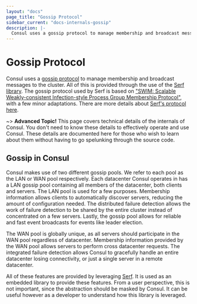 ```yaml
---
layout: "docs"
page_title: "Gossip Protocol"
sidebar_current: "docs-internals-gossip"
description: |-
  Consul uses a gossip protocol to manage membership and broadcast messages to the cluster. All of this is provided through the use of the Serf library. The gossip protocol used by Serf is based on SWIM: Scalable Weakly-consistent Infection-style Process Group Membership Protocol, with a few minor adaptations.
---
```


# Gossip Protocol

Consul uses a [gossip protocol](http://en.wikipedia.org/wiki/Gossip_protocol)
to manage membership and broadcast messages to the cluster. All of this is provided
through the use of the [Serf library](http://www.serfdom.io/). The gossip protocol
used by Serf is based on
["SWIM: Scalable Weakly-consistent Infection-style Process Group Membership Protocol"](http://www.cs.cornell.edu/~asdas/research/dsn02-swim.pdf),
with a few minor adaptations. There are more details about [Serf's protocol here](http://www.serfdom.io/docs/internals/gossip.html).

~> **Advanced Topic!** This page covers technical details of
the internals of Consul. You don't need to know these details to effectively
operate and use Consul. These details are documented here for those who wish
to learn about them without having to go spelunking through the source code.

## Gossip in Consul

Consul makes use of two different gossip pools. We refer to each pool as the
LAN or WAN pool respectively. Each datacenter Consul operates in has a LAN gossip pool
containing all members of the datacenter, both clients and servers. The LAN pool is
used for a few purposes. Membership information allows clients to automatically discover
servers, reducing the amount of configuration needed. The distributed failure detection
allows the work of failure detection to be shared by the entire cluster instead of
concentrated on a few servers. Lastly, the gossip pool allows for reliable and fast
event broadcasts for events like leader election.

The WAN pool is globally unique, as all servers should participate in the WAN pool
regardless of datacenter. Membership information provided by the WAN pool allows
servers to perform cross datacenter requests. The integrated failure detection
allows Consul to gracefully handle an entire datacenter losing connectivity, or just
a single server in a remote datacenter.

All of these features are provided by leveraging [Serf](http://www.serfdom.io/). It
is used as an embedded library to provide these features. From a user perspective,
this is not important, since the abstraction should be masked by Consul. It can be useful
however as a developer to understand how this library is leveraged.

